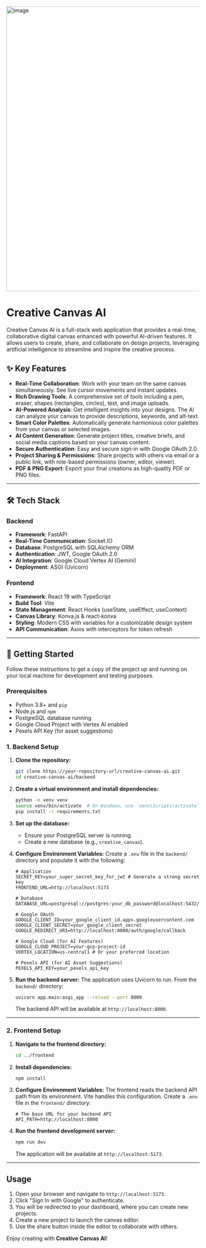 <img width="1509" height="742" alt="image" src="https://github.com/user-attachments/assets/49ae66ba-e314-41a4-80d4-478d76a85657" />


# Creative Canvas AI

Creative Canvas AI is a full-stack web application that provides a real-time, collaborative digital canvas enhanced with powerful AI-driven features. It allows users to create, share, and collaborate on design projects, leveraging artificial intelligence to streamline and inspire the creative process.

## ✨ Key Features

* **Real-Time Collaboration**: Work with your team on the same canvas simultaneously. See live cursor movements and instant updates.
* **Rich Drawing Tools**: A comprehensive set of tools including a pen, eraser, shapes (rectangles, circles), text, and image uploads.
* **AI-Powered Analysis**: Get intelligent insights into your designs. The AI can analyze your canvas to provide descriptions, keywords, and alt-text.
* **Smart Color Palettes**: Automatically generate harmonious color palettes from your canvas or selected images.
* **AI Content Generation**: Generate project titles, creative briefs, and social media captions based on your canvas content.
* **Secure Authentication**: Easy and secure sign-in with Google OAuth 2.0.
* **Project Sharing & Permissions**: Share projects with others via email or a public link, with role-based permissions (owner, editor, viewer).
* **PDF & PNG Export**: Export your final creations as high-quality PDF or PNG files.

---

## 🛠️ Tech Stack

### Backend

* **Framework**: FastAPI
* **Real-Time Communication**: Socket.IO
* **Database**: PostgreSQL with SQLAlchemy ORM
* **Authentication**: JWT, Google OAuth 2.0
* **AI Integration**: Google Cloud Vertex AI (Gemini)
* **Deployment**: ASGI (Uvicorn)

### Frontend

* **Framework**: React 19 with TypeScript
* **Build Tool**: Vite
* **State Management**: React Hooks (useState, useEffect, useContext)
* **Canvas Library**: Konva.js & react-konva
* **Styling**: Modern CSS with variables for a customizable design system
* **API Communication**: Axios with interceptors for token refresh

---

## 🚀 Getting Started

Follow these instructions to get a copy of the project up and running on your local machine for development and testing purposes.

### Prerequisites

* Python 3.8+ and `pip`
* Node.js and `npm`
* PostgreSQL database running
* Google Cloud Project with Vertex AI enabled
* Pexels API Key (for asset suggestions)

### 1. Backend Setup

1.  **Clone the repository:**
    ```bash
    git clone https://your-repository-url/creative-canvas-ai.git
    cd creative-canvas-ai/backend
    ```

2.  **Create a virtual environment and install dependencies:**
    ```bash
    python -m venv venv
    source venv/bin/activate  # On Windows, use `venv\Scripts\activate`
    pip install -r requirements.txt
    ```

3.  **Set up the database:**
    * Ensure your PostgreSQL server is running.
    * Create a new database (e.g., `creative_canvas`).

4.  **Configure Environment Variables:**
    Create a `.env` file in the `backend/` directory and populate it with the following:

    ```env
    # Application
    SECRET_KEY=your_super_secret_key_for_jwt # Generate a strong secret key
    FRONTEND_URL=http://localhost:5173

    # Database
    DATABASE_URL=postgresql://postgres:your_db_password@localhost:5432/creative_canvas

    # Google OAuth
    GOOGLE_CLIENT_ID=your_google_client_id.apps.googleusercontent.com
    GOOGLE_CLIENT_SECRET=your_google_client_secret
    GOOGLE_REDIRECT_URI=http://localhost:8000/auth/google/callback

    # Google Cloud (for AI Features)
    GOOGLE_CLOUD_PROJECT=your-gcp-project-id
    VERTEX_LOCATION=us-central1 # Or your preferred location

    # Pexels API (for AI Asset Suggestions)
    PEXELS_API_KEY=your_pexels_api_key
    ```

5.  **Run the backend server:**
    The application uses Uvicorn to run. From the `backend/` directory:
    ```bash
    uvicorn app.main:asgi_app --reload --port 8000
    ```
    The backend API will be available at `http://localhost:8000`.

---

### 2. Frontend Setup

1.  **Navigate to the frontend directory:**
    ```bash
    cd ../frontend
    ```

2.  **Install dependencies:**
    ```bash
    npm install
    ```

3.  **Configure Environment Variables:**
    The frontend reads the backend API path from its environment. Vite handles this configuration. Create a `.env` file in the `frontend/` directory:

    ```env
    # The base URL for your backend API
    API_PATH=http://localhost:8000
    ```

4.  **Run the frontend development server:**
    ```bash
    npm run dev
    ```
    The application will be available at `http://localhost:5173`.

---

## Usage

1.  Open your browser and navigate to `http://localhost:5173`.
2.  Click "Sign In with Google" to authenticate.
3.  You will be redirected to your dashboard, where you can create new projects.
4.  Create a new project to launch the canvas editor.
5.  Use the share button inside the editor to collaborate with others.

Enjoy creating with **Creative Canvas AI**!
